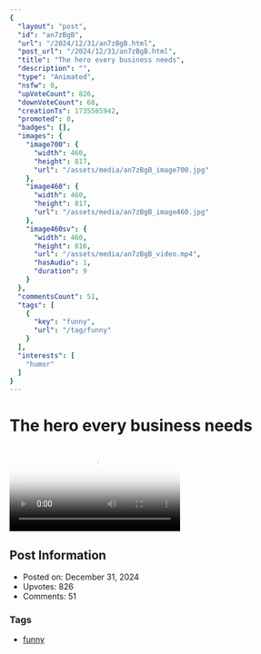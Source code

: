 ```yaml
---
{
  "layout": "post",
  "id": "an7zBgB",
  "url": "/2024/12/31/an7zBgB.html",
  "post_url": "/2024/12/31/an7zBgB.html",
  "title": "The hero every business needs",
  "description": "",
  "type": "Animated",
  "nsfw": 0,
  "upVoteCount": 826,
  "downVoteCount": 68,
  "creationTs": 1735585942,
  "promoted": 0,
  "badges": [],
  "images": {
    "image700": {
      "width": 460,
      "height": 817,
      "url": "/assets/media/an7zBgB_image700.jpg"
    },
    "image460": {
      "width": 460,
      "height": 817,
      "url": "/assets/media/an7zBgB_image460.jpg"
    },
    "image460sv": {
      "width": 460,
      "height": 816,
      "url": "/assets/media/an7zBgB_video.mp4",
      "hasAudio": 1,
      "duration": 9
    }
  },
  "commentsCount": 51,
  "tags": [
    {
      "key": "funny",
      "url": "/tag/funny"
    }
  ],
  "interests": [
    "humor"
  ]
}
---
```


# The hero every business needs

<video controls playsinline loop poster="/assets/media/an7zBgB_image460.jpg">
  <source src="/assets/media/an7zBgB_video.mp4" type="video/mp4">
  Your browser does not support the video tag.
</video>

## Post Information

- Posted on: December 31, 2024
- Upvotes: 826
- Comments: 51

### Tags

- [funny](/tag/funny)

